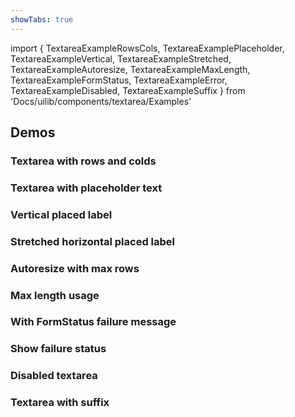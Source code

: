 ```yaml
---
showTabs: true
---
```


import {
TextareaExampleRowsCols,
TextareaExamplePlaceholder,
TextareaExampleVertical,
TextareaExampleStretched,
TextareaExampleAutoresize,
TextareaExampleMaxLength,
TextareaExampleFormStatus,
TextareaExampleError,
TextareaExampleDisabled,
TextareaExampleSuffix
} from 'Docs/uilib/components/textarea/Examples'

## Demos

### Textarea with rows and colds

<TextareaExampleRowsCols />

### Textarea with placeholder text

<TextareaExamplePlaceholder />

### Vertical placed label

<TextareaExampleVertical />

### Stretched horizontal placed label

<TextareaExampleStretched />

### Autoresize with max rows

<TextareaExampleAutoresize />

### Max length usage

<TextareaExampleMaxLength />

### With FormStatus failure message

<TextareaExampleFormStatus />

### Show failure status

<TextareaExampleError />

### Disabled textarea

<TextareaExampleDisabled />

### Textarea with suffix

<TextareaExampleSuffix />
